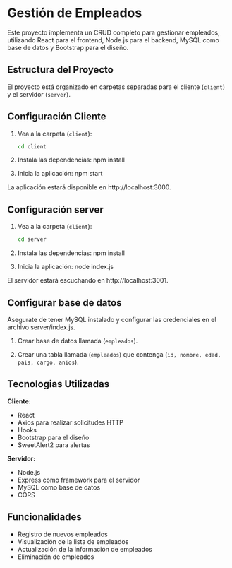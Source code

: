 # Gestión de Empleados

Este proyecto implementa un CRUD completo para gestionar empleados, utilizando React para el frontend, Node.js para el backend, MySQL como base de datos y Bootstrap para el diseño.

## Estructura del Proyecto

El proyecto está organizado en carpetas separadas para el cliente (`client`) y el servidor (`server`).

## Configuración Cliente

1. Vea a la carpeta (`client`):
    ```bash
   cd client

2. Instala las dependencias:
    npm install

3. Inicia la aplicación:
    npm start

La aplicación estará disponible en http://localhost:3000.

## Configuración server

1. Vea a la carpeta (`client`):
    ```bash
   cd server

2. Instala las dependencias:
    npm install

3. Inicia la aplicación:
    node index.js

El servidor estará escuchando en http://localhost:3001.

## Configurar base de datos

Asegurate de tener MySQL instalado y configurar las credenciales en el archivo server/index.js.

1. Crear base de datos llamada (`empleados`).

2. Crear una tabla llamada (`empleados`) que contenga (`id, nombre, edad, pais, cargo, anios`).

## Tecnologias Utilizadas

**Cliente:**

- React
- Axios para realizar solicitudes HTTP
- Hooks
- Bootstrap para el diseño
- SweetAlert2 para alertas

**Servidor:**

- Node.js
- Express como framework para el servidor
- MySQL como base de datos
- CORS

## Funcionalidades

- Registro de nuevos empleados
- Visualización de la lista de empleados
- Actualización de la información de empleados
- Eliminación de empleados